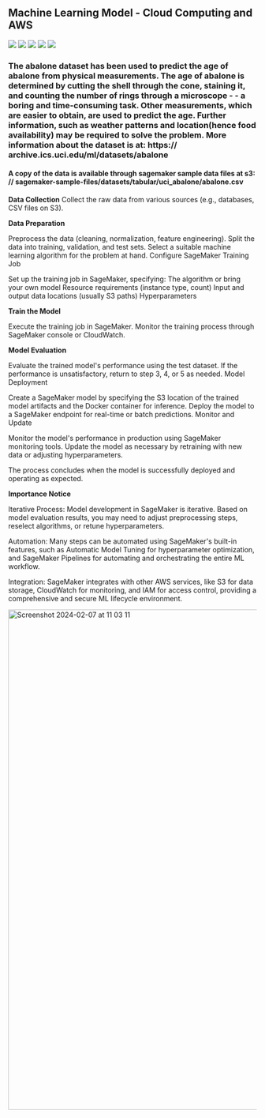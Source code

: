 ## Machine Learning Model - Cloud Computing and AWS

![](https://img.shields.io/badge/<Data_Science>-informational?style=flat&logo=<LOGO_NAME>&logoColor=white&color=2bbc8a)
![](https://img.shields.io/badge/<Analytics>-informational?style=flat&logo=<LOGO_NAME>&logoColor=white&color=2bbc8a)
![](https://img.shields.io/badge/<Strategy>-informational?style=flat&logo=<LOGO_NAME>&logoColor=white&color=2bbc8a)
![](https://img.shields.io/badge/<Product_Management>-informational?style=flat&logo=<LOGO_NAME>&logoColor=white&color=2bbc8a)
![](https://img.shields.io/badge/<Storytelling>-informational?style=flat&logo=<LOGO_NAME>&logoColor=white&color=2bbc8a)


### The abalone dataset has been used to predict the age of abalone from physical measurements. The age of abalone is determined by cutting the shell through the cone, staining it, and counting the number of rings through a microscope - - a boring and time-consuming task. Other measurements, which are easier to obtain, are used to predict the age. Further information, such as weather patterns and location(hence food availability) may be required to solve the problem. More information about the dataset is at: https:// archive.ics.uci.edu/ml/datasets/abalone

#### A copy of the data is available through sagemaker sample data files at s3: // sagemaker-sample-files/datasets/tabular/uci_abalone/abalone.csv

**Data Collection**
Collect the raw data from various sources (e.g., databases, CSV files on S3).

**Data Preparation**

Preprocess the data (cleaning, normalization, feature engineering).
Split the data into training, validation, and test sets.
Select a suitable machine learning algorithm for the problem at hand.
Configure SageMaker Training Job

Set up the training job in SageMaker, specifying:
The algorithm or bring your own model
Resource requirements (instance type, count)
Input and output data locations (usually S3 paths)
Hyperparameters

**Train the Model**

Execute the training job in SageMaker.
Monitor the training process through SageMaker console or CloudWatch.

**Model Evaluation**

Evaluate the trained model's performance using the test dataset.
If the performance is unsatisfactory, return to step 3, 4, or 5 as needed.
Model Deployment

Create a SageMaker model by specifying the S3 location of the trained model artifacts and the Docker container for inference.
Deploy the model to a SageMaker endpoint for real-time or batch predictions.
Monitor and Update

Monitor the model's performance in production using SageMaker monitoring tools.
Update the model as necessary by retraining with new data or adjusting hyperparameters.


The process concludes when the model is successfully deployed and operating as expected.

**Importance Notice**

Iterative Process: Model development in SageMaker is iterative. Based on model evaluation results, you may need to adjust preprocessing steps, reselect algorithms, or retune hyperparameters.

Automation: Many steps can be automated using SageMaker's built-in features, such as Automatic Model Tuning for hyperparameter optimization, and SageMaker Pipelines for automating and orchestrating the entire ML workflow.

Integration: SageMaker integrates with other AWS services, like S3 for data storage, CloudWatch for monitoring, and IAM for access control, providing a comprehensive and secure ML lifecycle environment.


<img width="1013" alt="Screenshot 2024-02-07 at 11 03 11" src="https://github.com/trungle14/AWS-Sagemaker-ML-Pipeline/assets/143222481/655493c1-9073-4253-9f89-31dd1afc1508">
